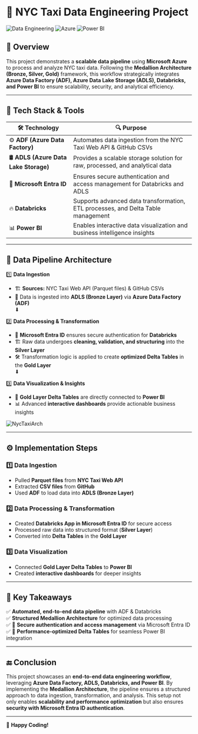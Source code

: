 # 🚖 NYC Taxi Data Engineering Project

![Data Engineering](https://img.shields.io/badge/Data%20Engineering-%F0%9F%9A%80-blue)
![Azure](https://img.shields.io/badge/Azure-ADLS%20%7C%20ADF%20%7C%20Databricks-0089D6)
![Power BI](https://img.shields.io/badge/Visualization-Power%20BI-yellow)

## 📌 Overview
This project demonstrates a **scalable data pipeline** using **Microsoft Azure** to process and analyze NYC taxi data. Following the **Medallion Architecture (Bronze, Silver, Gold)** framework, this workflow strategically integrates **Azure Data Factory (ADF), Azure Data Lake Storage (ADLS), Databricks, and Power BI** to ensure scalability, security, and analytical efficiency.

---

## 🚀 Tech Stack & Tools

| 🛠 **Technology**    | 🔍 **Purpose** |
|--------------------|--------------|
| ⚙️ **ADF (Azure Data Factory)** | Automates data ingestion from the NYC Taxi Web API & GitHub CSVs |
| 🛢 **ADLS (Azure Data Lake Storage)** | Provides a scalable storage solution for raw, processed, and analytical data |
| 🔐 **Microsoft Entra ID** | Ensures secure authentication and access management for Databricks and ADLS |
| 🔥 **Databricks** | Supports advanced data transformation, ETL processes, and Delta Table management |
| 📊 **Power BI** | Enables interactive data visualization and business intelligence insights |

---

## 🔄 Data Pipeline Architecture

1️⃣ **Data Ingestion**
   - 🏗 **Sources:** NYC Taxi Web API (Parquet files) & GitHub CSVs  
   - 🚀 Data is ingested into **ADLS (Bronze Layer)** via **Azure Data Factory (ADF)**  
   ⬇

2️⃣ **Data Processing & Transformation**
   - 🔑 **Microsoft Entra ID** ensures secure authentication for **Databricks**  
   - 🏗 Raw data undergoes **cleaning, validation, and structuring** into the **Silver Layer**  
   - 🛠 Transformation logic is applied to create **optimized Delta Tables** in the **Gold Layer**  
   ⬇

3️⃣ **Data Visualization & Insights**
   - 📡 **Gold Layer Delta Tables** are directly connected to **Power BI**  
   - 📊 Advanced **interactive dashboards** provide actionable business insights  


![NycTaxiArch](https://github.com/user-attachments/assets/06654f39-c2c2-4975-be72-fa0a954d176d)

---

## ⚙️ Implementation Steps

### 1️⃣ **Data Ingestion**
- Pulled **Parquet files** from **NYC Taxi Web API**
- Extracted **CSV files** from **GitHub**
- Used **ADF** to load data into **ADLS (Bronze Layer)**

### 2️⃣ **Data Processing & Transformation**
- Created **Databricks App in Microsoft Entra ID** for secure access
- Processed raw data into structured format (**Silver Layer**)
- Converted into **Delta Tables** in the **Gold Layer**

### 3️⃣ **Data Visualization**
- Connected **Gold Layer Delta Tables** to **Power BI**
- Created **interactive dashboards** for deeper insights

---

## 📌 Key Takeaways
✅ **Automated, end-to-end data pipeline** with ADF & Databricks  
✅ **Structured Medallion Architecture** for optimized data processing  
✅ 🔐 **Secure authentication and access management** via Microsoft Entra ID  
✅ 🚀 **Performance-optimized Delta Tables** for seamless Power BI integration 

---

## 🔚 Conclusion
This project showcases an **end-to-end data engineering workflow**, leveraging **Azure Data Factory, ADLS, Databricks, and Power BI**. By implementing the **Medallion Architecture**, the pipeline ensures a structured approach to data ingestion, transformation, and analysis. This setup not only enables **scalability and performance optimization** but also ensures **security with Microsoft Entra ID authentication**. 

---

🚀 **Happy Coding!**

